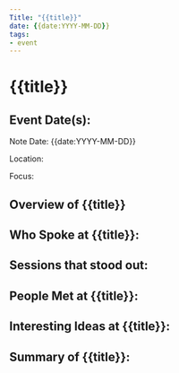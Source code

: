 ```yaml
---
Title: "{{title}}"
date: {{date:YYYY-MM-DD}}
tags:
- event
---
```

# {{title}}

## Event Date(s): 

Note Date: {{date:YYYY-MM-DD}}

Location: 

Focus:

## Overview of {{title}}

## Who Spoke at {{title}}:

## Sessions that stood out:

## People Met at {{title}}: 

## Interesting Ideas at {{title}}:

## Summary of {{title}}: